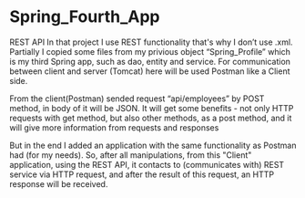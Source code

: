 # Spring_Fourth_App
REST API
In that project I use REST functionality that's why I don’t use .xml.
Partially I copied some files from my privious object “Spring_Profile” which is my third Spring app, such as dao, entity and service.
For communication between client and server (Tomcat) here will be used Postman like a Client side.

From the client(Postman) sended  request “api/employees” by POST method, in body of it will be JSON.
It will get some benefits - not only HTTP requests with get method, but also other methods, as a post method,
and it will give more information from requests and responses

But in the end I added an application with the same functionality as Postman had (for my needs).
So, after all manipulations, from this "Client" application, using the REST API, it  contacts to (communicates with)
REST service via HTTP request, and after the result of this request, an HTTP response will be received.
